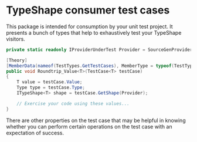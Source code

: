 # TypeShape consumer test cases

This package is intended for consumption by your unit test project. It presents a bunch of types that help to exhaustively test your TypeShape visitors.

```cs
private static readonly IProviderUnderTest Provider = SourceGenProviderUnderTest.Default; // or RefectionProviderUnderTest.Default;

[Theory]
[MemberData(nameof(TestTypes.GetTestCases), MemberType = typeof(TestTypes))]
public void Roundtrip_Value<T>(TestCase<T> testCase)
{
    T value = testCase.Value;
    Type type = testCase.Type;
    ITypeShape<T> shape = testCase.GetShape(Provider);

    // Exercise your code using these values...
}
```

There are other properties on the test case that may be helpful in knowing whether you can perform certain operations on the test case with an expectation of success.
